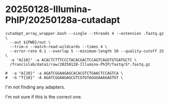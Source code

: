 
#	20250128-Illumina-PhIP/20250128a-cutadapt


```
cutadapt_array_wrapper.bash --single --threads 4 --extension .fastq.gz \
  --out ${PWD}/out \
  --trim-n --match-read-wildcards --times 4 \
  --error-rate 0.1 --overlap 5 --minimum-length 50 --quality-cutoff 25 \
  -a "A{10}" -a ACACTCTTTCCCTACACGACTCCAGTCAGGTGTGATGCTC \
  /francislab/data1/raw/20250128-Illumina-PhIP/fastq/S*.fastq.gz

#  -a "A{10}" -a AGATCGGAAGAGCACACGTCTGAACTCCAGTCA \
#  -G "T{10}" -A AGATCGGAAGAGCGTCGTGTAGGGAAAGAGTGT \

```

I'm not finding any adapters.

I'm not sure if this is the correct one.

